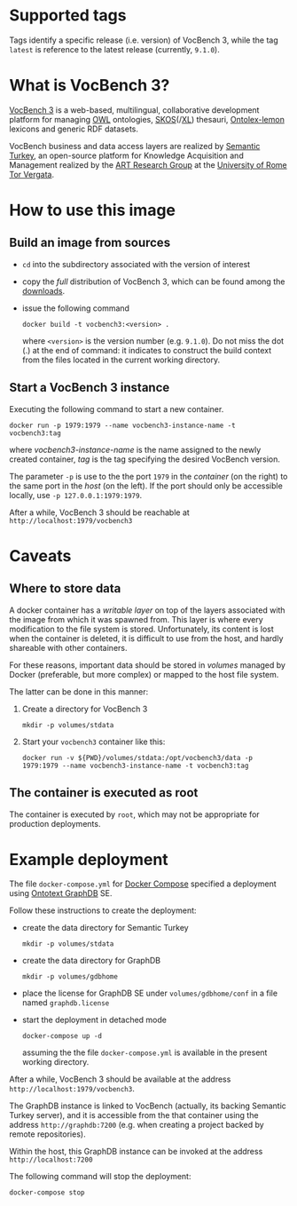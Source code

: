 Supported tags
==============

Tags identify a specific release (i.e. version) of VocBench 3, while the tag `latest` is reference to the latest release (currently, `9.1.0`).

What is VocBench 3?
===================

[VocBench 3](http://vocbench.uniroma2.it/) is a web-based, multilingual, collaborative development platform for managing [OWL](https://www.w3.org/TR/owl2-overview/) ontologies, [SKOS](https://www.w3.org/TR/skos-reference/)(/[XL](https://www.w3.org/TR/skos-reference/skos-xl.html)) thesauri, [Ontolex-lemon](https://www.w3.org/2016/05/ontolex/) lexicons and generic RDF datasets.

VocBench business and data access layers are realized by [Semantic Turkey](http://semanticturkey.uniroma2.it/), an open-source platform for Knowledge Acquisition and Management realized by the [ART Research Group](http://art.uniroma2.it/) at the [University of Rome Tor Vergata](http://www.uniroma2.it/).

How to use this image
=====================

Build an image from sources
---------------------------

* `cd` into the subdirectory associated with the version of interest
* copy the *full* distribution of VocBench 3, which can be found among the [downloads](https://bitbucket.org/art-uniroma2/vocbench3/downloads/).
* issue the following command

  `docker build -t vocbench3:<version> .`

  where `<version>` is the version number (e.g. `9.1.0`). Do not miss the dot (.) at the end of command: it indicates to construct the build context from the files located in the current working directory.

Start a VocBench 3 instance
---------------------------

Executing the following command to start a new container.

`docker run -p 1979:1979 --name vocbench3-instance-name -t vocbench3:tag`

where *vocbench3-instance-name* is the name assigned to the newly created container, *tag* is the tag specifying the desired VocBench version.

The parameter `-p` is use to the the port `1979` in the *container* (on the right) to the
same port in the *host* (on the left). If the port should only be accessible locally, use `-p 127.0.0.1:1979:1979`.

After a while, VocBench 3 should be reachable at `http://localhost:1979/vocbench3` 

Caveats
=======

Where to store data
-------------------

A docker container has a *writable layer* on top of the layers associated with the image from which it was spawned from. This layer is where every modification to the file system is stored. Unfortunately, its content is lost when the container is deleted, it is difficult to use from the host, and hardly shareable with other containers.

For these reasons, important data should be stored in *volumes* managed by Docker (preferable, but more complex) or mapped to the host file system.

The latter can be done in this manner:

1. Create a directory for VocBench 3

   `mkdir -p volumes/stdata`

2. Start your `vocbench3` container like this:

   `docker run -v ${PWD}/volumes/stdata:/opt/vocbench3/data -p 1979:1979 --name vocbench3-instance-name -t vocbench3:tag`

The container is executed as root
---------------------------------

The container is executed by `root`, which may not be appropriate for production deployments.


Example deployment
==================

The file `docker-compose.yml` for [Docker Compose](https://docs.docker.com/compose/) specified a deployment using [Ontotext GraphDB](http://graphdb.ontotext.com/) SE.

Follow these instructions to create the deployment:
 * create the data directory for Semantic Turkey
   
   `mkdir -p volumes/stdata`

 * create the data directory for GraphDB
   
   `mkdir -p volumes/gdbhome`

* place the license for GraphDB SE under `volumes/gdbhome/conf` in a file named `graphdb.license`

* start the deployment in detached mode

  `docker-compose up -d`

  assuming the the file `docker-compose.yml` is available in the present working directory.

After a while, VocBench 3 should be available at the address `http://localhost:1979/vocbench3`.

The GraphDB instance is linked to VocBench (actually, its backing Semantic Turkey server), and it is accessible from the that container using the address `http://graphdb:7200` (e.g. when creating a project backed by remote repositories).

Within the host, this GraphDB instance can be invoked at the address `http://localhost:7200`

The following command will stop the deployment:

`docker-compose stop`
